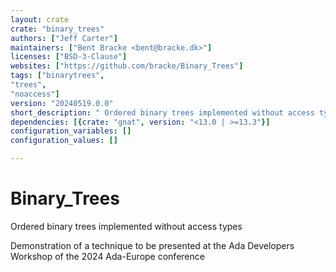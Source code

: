 ```yaml
---
layout: crate
crate: "binary_trees"
authors: ["Jeff Carter"]
maintainers: ["Bent Bracke <bent@bracke.dk>"]
licenses: ["BSD-3-Clause"]
websites: ["https://github.com/bracke/Binary_Trees"]
tags: ["binarytrees",
"trees",
"noaccess"]
version: "20240519.0.0"
short_description: " Ordered binary trees implemented without access types"
dependencies: [{crate: "gnat", version: "<13.0 | >=13.3"}]
configuration_variables: []
configuration_values: []

---
```

# Binary_Trees
Ordered binary trees implemented without access types

Demonstration of a technique to be presented at the Ada Developers Workshop of the 2024 Ada-Europe conference


